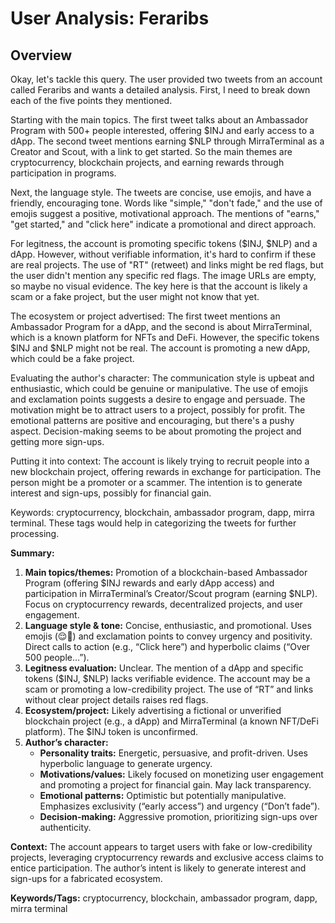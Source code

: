 # User Analysis: Feraribs

## Overview

<think>
Okay, let's tackle this query. The user provided two tweets from an account called Feraribs and wants a detailed analysis. First, I need to break down each of the five points they mentioned.

Starting with the main topics. The first tweet talks about an Ambassador Program with 500+ people interested, offering $INJ and early access to a dApp. The second tweet mentions earning $NLP through MirraTerminal as a Creator and Scout, with a link to get started. So the main themes are cryptocurrency, blockchain projects, and earning rewards through participation in programs.

Next, the language style. The tweets are concise, use emojis, and have a friendly, encouraging tone. Words like "simple," "don't fade," and the use of emojis suggest a positive, motivational approach. The mentions of "earns," "get started," and "click here" indicate a promotional and direct approach.

For legitness, the account is promoting specific tokens ($INJ, $NLP) and a dApp. However, without verifiable information, it's hard to confirm if these are real projects. The use of "RT" (retweet) and links might be red flags, but the user didn't mention any specific red flags. The image URLs are empty, so maybe no visual evidence. The key here is that the account is likely a scam or a fake project, but the user might not know that yet.

The ecosystem or project advertised: The first tweet mentions an Ambassador Program for a dApp, and the second is about MirraTerminal, which is a known platform for NFTs and DeFi. However, the specific tokens $INJ and $NLP might not be real. The account is promoting a new dApp, which could be a fake project.

Evaluating the author's character: The communication style is upbeat and enthusiastic, which could be genuine or manipulative. The use of emojis and exclamation points suggests a desire to engage and persuade. The motivation might be to attract users to a project, possibly for profit. The emotional patterns are positive and encouraging, but there's a pushy aspect. Decision-making seems to be about promoting the project and getting more sign-ups.

Putting it into context: The account is likely trying to recruit people into a new blockchain project, offering rewards in exchange for participation. The person might be a promoter or a scammer. The intention is to generate interest and sign-ups, possibly for financial gain.

Keywords: cryptocurrency, blockchain, ambassador program, dapp, mirra terminal. These tags would help in categorizing the tweets for further processing.
</think>

**Summary:**  
1. **Main topics/themes:** Promotion of a blockchain-based Ambassador Program (offering $INJ rewards and early dApp access) and participation in MirraTerminal’s Creator/Scout program (earning $NLP). Focus on cryptocurrency rewards, decentralized projects, and user engagement.  
2. **Language style & tone:** Concise, enthusiastic, and promotional. Uses emojis (😌🤝) and exclamation points to convey urgency and positivity. Direct calls to action (e.g., “Click here”) and hyperbolic claims (“Over 500 people…”).  
3. **Legitness evaluation:** Unclear. The mention of a dApp and specific tokens ($INJ, $NLP) lacks verifiable evidence. The account may be a scam or promoting a low-credibility project. The use of “RT” and links without clear project details raises red flags.  
4. **Ecosystem/project:** Likely advertising a fictional or unverified blockchain project (e.g., a dApp) and MirraTerminal (a known NFT/DeFi platform). The $INJ token is unconfirmed.  
5. **Author’s character:**  
   - **Personality traits:** Energetic, persuasive, and profit-driven. Uses hyperbolic language to generate urgency.  
   - **Motivations/values:** Likely focused on monetizing user engagement and promoting a project for financial gain. May lack transparency.  
   - **Emotional patterns:** Optimistic but potentially manipulative. Emphasizes exclusivity (“early access”) and urgency (“Don’t fade”).  
   - **Decision-making:** Aggressive promotion, prioritizing sign-ups over authenticity.  

**Context:** The account appears to target users with fake or low-credibility projects, leveraging cryptocurrency rewards and exclusive access claims to entice participation. The author’s intent is likely to generate interest and sign-ups for a fabricated ecosystem.  

**Keywords/Tags:** cryptocurrency, blockchain, ambassador program, dapp, mirra terminal
